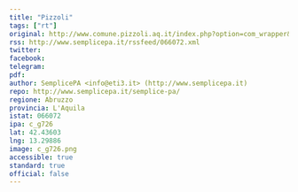 ```yaml
---
title: "Pizzoli"
tags: ["rt"]
original: http://www.comune.pizzoli.aq.it/index.php?option=com_wrapper&view=wrapper&Itemid=165
rss: http://www.semplicepa.it/rssfeed/066072.xml
twitter: 
facebook: 
telegram: 
pdf: 
author: SemplicePA <info@eti3.it> (http://www.semplicepa.it)
repo: http://www.semplicepa.it/semplice-pa/
regione: Abruzzo
provincia: L'Aquila
istat: 066072
ipa: c_g726
lat: 42.43603
lng: 13.29886
image: c_g726.png
accessible: true
standard: true
official: false
---
```

